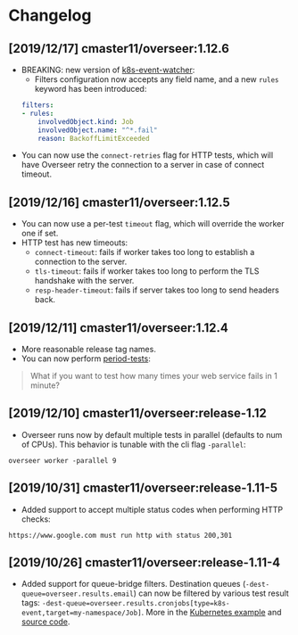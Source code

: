 # Changelog

## [2019/12/17] cmaster11/overseer:1.12.6

* BREAKING: new version of [k8s-event-watcher](https://github.com/cmaster11/k8s-event-watcher):
    * Filters configuration now accepts any field name, and a new `rules` keyword has been introduced:
    ```yaml
    filters:
    - rules:
        involvedObject.kind: Job
        involvedObject.name: "^*.fail"
        reason: BackoffLimitExceeded
    ```
* You can now use the `connect-retries` flag for HTTP tests, which will have Overseer retry the connection to a server in case of connect timeout.

## [2019/12/16] cmaster11/overseer:1.12.5

* You can now use a per-test `timeout` flag, which will override the worker one if set.
* HTTP test has new timeouts:
    * `connect-timeout`: fails if worker takes too long to establish a connection to the server.
    * `tls-timeout`: fails if worker takes too long to perform the TLS handshake with the server.
    * `resp-header-timeout`: fails if server takes too long to send headers back.

## [2019/12/11] cmaster11/overseer:1.12.4

* More reasonable release tag names.
* You can now perform [period-tests](./README.md#period-tests):

> What if you want to test how many times your web service fails in 1 minute?

## [2019/12/10] cmaster11/overseer:release-1.12

* Overseer runs now by default multiple tests in parallel (defaults to num of CPUs). This behavior is tunable with the cli flag `-parallel`:

```
overseer worker -parallel 9
```

## [2019/10/31] cmaster11/overseer:release-1.11-5

* Added support to accept multiple status codes when performing HTTP checks:

```
https://www.google.com must run http with status 200,301
```

## [2019/10/26] cmaster11/overseer:release-1.11-4

* Added support for queue-bridge filters. Destination queues (`-dest-queue=overseer.results.email`) can now be filtered
by various test result tags: `-dest-queue=overseer.results.cronjobs[type=k8s-event,target=my-namespace/Job]`. More in 
the [Kubernetes example](example-kubernetes/overseer-bridge-queue.optional.yaml) and 
[source code](bridges/queue-bridge/filter.go).
